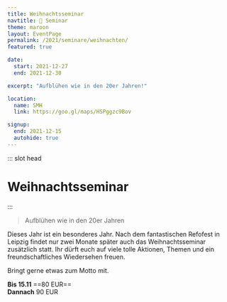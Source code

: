 ```yaml
---
title: Weihnachtsseminar
navtitle: 🎅 Seminar
theme: maroon
layout: EventPage
permalink: /2021/seminare/weihnachten/
featured: true

date:
  start: 2021-12-27
  end: 2021-12-30

excerpt: "Aufblühen wie in den 20er Jahren!"

location:
  name: SMH
  link: https://goo.gl/maps/HSPggzc9Bov

signup:
  end: 2021-12-15
  autohide: true
---
```


::: slot head

# Weihnachts&shy;seminar

:::

> Aufblühen wie in den 20er Jahren

Dieses Jahr ist ein besonderes Jahr. Nach dem fantastischen Refofest in Leipzig findet nur zwei Monate später auch das Weihnachtsseminar zusätzlich statt. Ihr dürft euch auf viele tolle Aktionen, Themen und ein freundschaftliches Wiedersehen freuen.

Bringt gerne etwas zum Motto mit.

**Bis 15.11** ==80 EUR== <br>
**Dannach** 90 EUR
